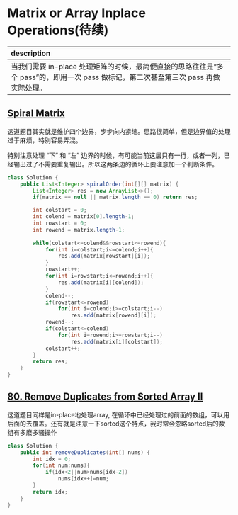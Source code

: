 # Matrix or Array Inplace Operations\(待续\)



| description |
| :--- |
| 当我们需要 in-place 处理矩阵的时候，最简便直接的思路往往是“多个 pass”的，即用一次 pass 做标记，第二次甚至第三次 pass 再做实际处理。 |

## [Spiral Matrix](https://leetcode.com/problems/spiral-matrix/)

这道题目其实就是维护四个边界，步步向内紧缩。思路很简单，但是边界值的处理过于麻烦，特别容易弄混。

特别注意处理 “下” 和 “左” 边界的时候，有可能当前这层只有一行，或者一列，已经输出过了不需要重复输出。所以这两条边的循环上要注意加一个判断条件。

```java
class Solution {
    public List<Integer> spiralOrder(int[][] matrix) {
        List<Integer> res = new ArrayList<>();
        if(matrix == null || matrix.length == 0) return res;

        int colstart = 0;
        int colend = matrix[0].length-1;
        int rowstart = 0;
        int rowend = matrix.length-1;
        
        while(colstart<=colend&&rowstart<=rowend){
            for(int i=colstart;i<=colend;i++){
                res.add(matrix[rowstart][i]);
            }
            rowstart++;
            for(int i=rowstart;i<=rowend;i++){
                res.add(matrix[i][colend]);
            }
            colend--;
            if(rowstart<=rowend)
                for(int i=colend;i>=colstart;i--)
                    res.add(matrix[rowend][i]);
            rowend--;
            if(colstart<=colend)
                for(int i=rowend;i>=rowstart;i--)
                    res.add(matrix[i][colstart]);
            colstart++;
        }
        return res;
    }
}
```

## [80. Remove Duplicates from Sorted Array II](https://leetcode.com/problems/remove-duplicates-from-sorted-array-ii/description/)

这道题目同样是in-place地处理array, 在循环中已经处理过的前面的数组，可以用后面的去覆盖。还有就是注意一下sorted这个特点，我时常会忽略sorted后的数组有多麽多骚操作

```java
class Solution {
    public int removeDuplicates(int[] nums) {
        int idx = 0;
        for(int num:nums){
            if(idx<2||num>nums[idx-2])
                nums[idx++]=num;
        }
        return idx;
    }
}
```

